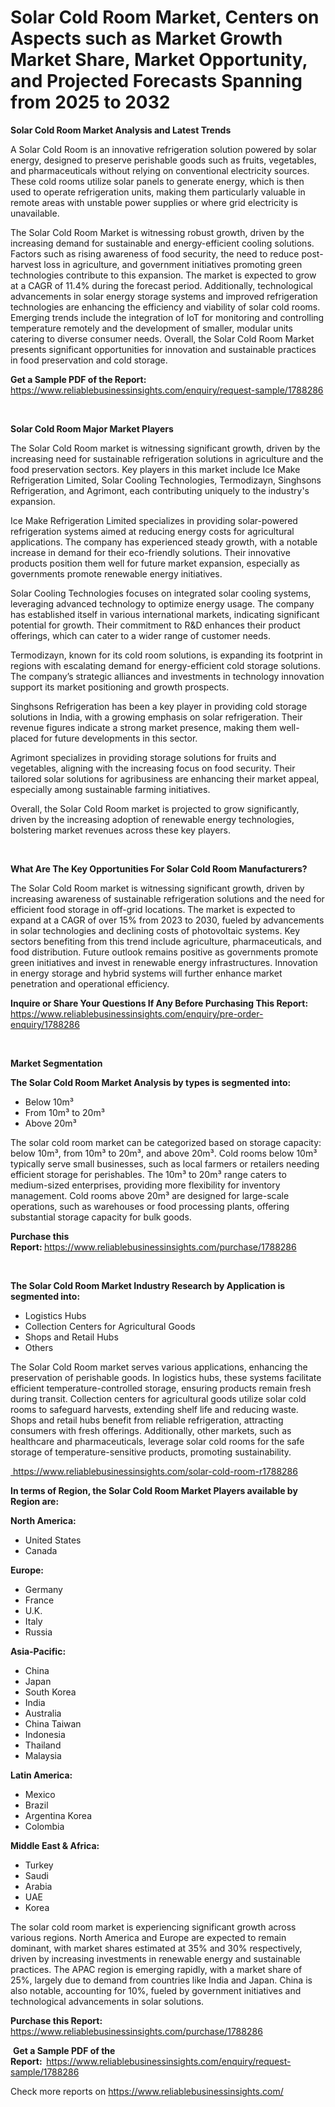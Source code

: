 <p><h1>Solar Cold Room Market, Centers on Aspects such as Market Growth Market Share, Market Opportunity, and Projected Forecasts Spanning from 2025 to 2032</h1></p><p><strong>Solar Cold Room Market Analysis and Latest Trends</strong></p>
<p><p>A Solar Cold Room is an innovative refrigeration solution powered by solar energy, designed to preserve perishable goods such as fruits, vegetables, and pharmaceuticals without relying on conventional electricity sources. These cold rooms utilize solar panels to generate energy, which is then used to operate refrigeration units, making them particularly valuable in remote areas with unstable power supplies or where grid electricity is unavailable.</p><p>The Solar Cold Room Market is witnessing robust growth, driven by the increasing demand for sustainable and energy-efficient cooling solutions. Factors such as rising awareness of food security, the need to reduce post-harvest loss in agriculture, and government initiatives promoting green technologies contribute to this expansion. The market is expected to grow at a CAGR of 11.4% during the forecast period. Additionally, technological advancements in solar energy storage systems and improved refrigeration technologies are enhancing the efficiency and viability of solar cold rooms. Emerging trends include the integration of IoT for monitoring and controlling temperature remotely and the development of smaller, modular units catering to diverse consumer needs. Overall, the Solar Cold Room Market presents significant opportunities for innovation and sustainable practices in food preservation and cold storage.</p></p>
<p><strong>Get a Sample PDF of the Report:&nbsp;</strong> <a href="https://www.reliablebusinessinsights.com/enquiry/request-sample/1788286?utm_campaign=2180&utm_medium=2&utm_source=Github&utm_content=ia&utm_term=11042025&utm_id=solar-cold-room">https://www.reliablebusinessinsights.com/enquiry/request-sample/1788286</a></p>
<p>&nbsp;</p>
<p><strong>Solar Cold Room Major Market Players</strong></p>
<p><p>The Solar Cold Room market is witnessing significant growth, driven by the increasing need for sustainable refrigeration solutions in agriculture and the food preservation sectors. Key players in this market include Ice Make Refrigeration Limited, Solar Cooling Technologies, Termodizayn, Singhsons Refrigeration, and Agrimont, each contributing uniquely to the industry's expansion.</p><p>Ice Make Refrigeration Limited specializes in providing solar-powered refrigeration systems aimed at reducing energy costs for agricultural applications. The company has experienced steady growth, with a notable increase in demand for their eco-friendly solutions. Their innovative products position them well for future market expansion, especially as governments promote renewable energy initiatives.</p><p>Solar Cooling Technologies focuses on integrated solar cooling systems, leveraging advanced technology to optimize energy usage. The company has established itself in various international markets, indicating significant potential for growth. Their commitment to R&D enhances their product offerings, which can cater to a wider range of customer needs.</p><p>Termodizayn, known for its cold room solutions, is expanding its footprint in regions with escalating demand for energy-efficient cold storage solutions. The company’s strategic alliances and investments in technology innovation support its market positioning and growth prospects.</p><p>Singhsons Refrigeration has been a key player in providing cold storage solutions in India, with a growing emphasis on solar refrigeration. Their revenue figures indicate a strong market presence, making them well-placed for future developments in this sector.</p><p>Agrimont specializes in providing storage solutions for fruits and vegetables, aligning with the increasing focus on food security. Their tailored solar solutions for agribusiness are enhancing their market appeal, especially among sustainable farming initiatives.</p><p>Overall, the Solar Cold Room market is projected to grow significantly, driven by the increasing adoption of renewable energy technologies, bolstering market revenues across these key players.</p></p>
<p>&nbsp;</p>
<p><strong>What Are The Key Opportunities For Solar Cold Room Manufacturers?</strong></p>
<p><p>The Solar Cold Room market is witnessing significant growth, driven by increasing awareness of sustainable refrigeration solutions and the need for efficient food storage in off-grid locations. The market is expected to expand at a CAGR of over 15% from 2023 to 2030, fueled by advancements in solar technologies and declining costs of photovoltaic systems. Key sectors benefiting from this trend include agriculture, pharmaceuticals, and food distribution. Future outlook remains positive as governments promote green initiatives and invest in renewable energy infrastructures. Innovation in energy storage and hybrid systems will further enhance market penetration and operational efficiency.</p></p>
<p><strong>Inquire or Share Your Questions If Any Before Purchasing This Report:</strong> <a href="https://www.reliablebusinessinsights.com/enquiry/pre-order-enquiry/1788286?utm_campaign=2180&utm_medium=2&utm_source=Github&utm_content=ia&utm_term=11042025&utm_id=solar-cold-room">https://www.reliablebusinessinsights.com/enquiry/pre-order-enquiry/1788286</a></p>
<p>&nbsp;</p>
<p><strong>Market Segmentation</strong></p>
<p><strong>The Solar Cold Room Market Analysis by types is segmented into:</strong></p>
<p><ul><li>Below 10m³</li><li>From 10m³ to 20m³</li><li>Above 20m³</li></ul></p>
<p><p>The solar cold room market can be categorized based on storage capacity: below 10m³, from 10m³ to 20m³, and above 20m³. Cold rooms below 10m³ typically serve small businesses, such as local farmers or retailers needing efficient storage for perishables. The 10m³ to 20m³ range caters to medium-sized enterprises, providing more flexibility for inventory management. Cold rooms above 20m³ are designed for large-scale operations, such as warehouses or food processing plants, offering substantial storage capacity for bulk goods.</p></p>
<p><strong>Purchase this Report:&nbsp;</strong><a href="https://www.reliablebusinessinsights.com/purchase/1788286?utm_campaign=2180&utm_medium=2&utm_source=Github&utm_content=ia&utm_term=11042025&utm_id=solar-cold-room">https://www.reliablebusinessinsights.com/purchase/1788286</a></p>
<p>&nbsp;</p>
<p><strong>The Solar Cold Room Market Industry Research by Application is segmented into:</strong></p>
<p><ul><li>Logistics Hubs</li><li>Collection Centers for Agricultural Goods</li><li>Shops and Retail Hubs</li><li>Others</li></ul></p>
<p><p>The Solar Cold Room market serves various applications, enhancing the preservation of perishable goods. In logistics hubs, these systems facilitate efficient temperature-controlled storage, ensuring products remain fresh during transit. Collection centers for agricultural goods utilize solar cold rooms to safeguard harvests, extending shelf life and reducing waste. Shops and retail hubs benefit from reliable refrigeration, attracting consumers with fresh offerings. Additionally, other markets, such as healthcare and pharmaceuticals, leverage solar cold rooms for the safe storage of temperature-sensitive products, promoting sustainability.</p></p>
<p><a href="https://www.reliablebusinessinsights.com/solar-cold-room-r1788286?utm_campaign=2180&utm_medium=2&utm_source=Github&utm_content=ia&utm_term=11042025&utm_id=solar-cold-room">&nbsp;https://www.reliablebusinessinsights.com/solar-cold-room-r1788286</a></p>
<p><strong>In terms of Region, the Solar Cold Room Market Players available by Region are:</strong></p>
<p>
    <p> <strong> North America: </strong>
        <ul>
            <li>United States</li>
            <li>Canada</li>
        </ul>
        </p> 
    <p> <strong> Europe: </strong>
        <ul>
            <li>Germany</li>
            <li>France</li>
            <li>U.K.</li>
            <li>Italy</li>
            <li>Russia</li>
        </ul>
        </p> 
    <p> <strong> Asia-Pacific: </strong>
        <ul>
            <li>China</li>
            <li>Japan</li>
            <li>South Korea</li>
            <li>India</li>
            <li>Australia</li>
            <li>China Taiwan</li>
            <li>Indonesia</li>
            <li>Thailand</li>
            <li>Malaysia</li>
        </ul>
        </p> 
    <p> <strong> Latin America: </strong>
        <ul>
            <li>Mexico</li>
            <li>Brazil</li>
            <li>Argentina Korea</li>
            <li>Colombia</li>
        </ul>
        </p> 
    <p> <strong> Middle East & Africa: </strong>
        <ul>
            <li>Turkey</li>
            <li>Saudi</li>
            <li>Arabia</li>
            <li>UAE</li>
            <li>Korea</li>
        </ul>
    </p>
    </p>
<p><p>The solar cold room market is experiencing significant growth across various regions. North America and Europe are expected to remain dominant, with market shares estimated at 35% and 30% respectively, driven by increasing investments in renewable energy and sustainable practices. The APAC region is emerging rapidly, with a market share of 25%, largely due to demand from countries like India and Japan. China is also notable, accounting for 10%, fueled by government initiatives and technological advancements in solar solutions.</p></p>
<p><strong>Purchase this Report: </strong><a href="https://www.reliablebusinessinsights.com/purchase/1788286?utm_campaign=2180&utm_medium=2&utm_source=Github&utm_content=ia&utm_term=11042025&utm_id=solar-cold-room">https://www.reliablebusinessinsights.com/purchase/1788286</a></p>
<p>&nbsp;<strong>Get a Sample PDF of the Report:&nbsp;&nbsp;</strong><a href="https://www.reliablebusinessinsights.com/enquiry/request-sample/1788286?utm_campaign=2180&utm_medium=2&utm_source=Github&utm_content=ia&utm_term=11042025&utm_id=solar-cold-room">https://www.reliablebusinessinsights.com/enquiry/request-sample/1788286</a></p>
<p><strong></strong></p>
<p>Check more reports on <a href="https://www.reliablebusinessinsights.com/?utm_campaign=2180&utm_medium=2&utm_source=Github&utm_content=ia&utm_term=11042025&utm_id=solar-cold-room">https://www.reliablebusinessinsights.com/</a></p>